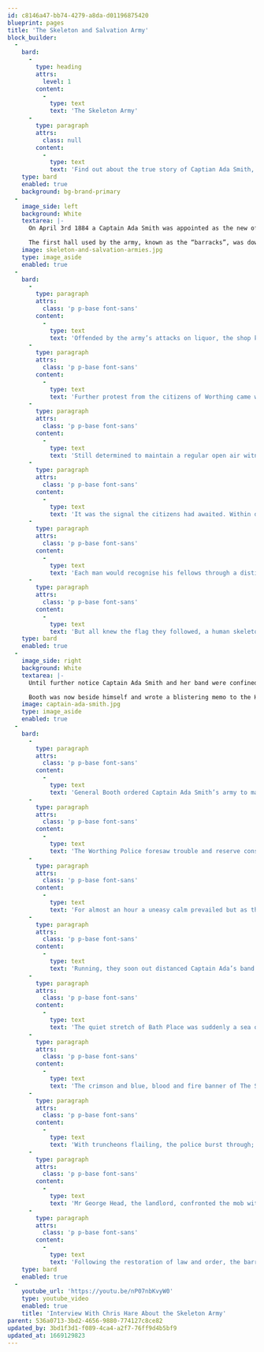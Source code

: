 ```yaml
---
id: c8146a47-bb74-4279-a8da-d01196875420
blueprint: pages
title: 'The Skeleton and Salvation Army'
block_builder:
  -
    bard:
      -
        type: heading
        attrs:
          level: 1
        content:
          -
            type: text
            text: 'The Skeleton Army'
      -
        type: paragraph
        attrs:
          class: null
        content:
          -
            type: text
            text: 'Find out about the true story of Captian Ada Smith, The Worthing Salvation & Skeleton Armies from 1884. Watch an interview with historian Chris Hare below.'
    type: bard
    enabled: true
    background: bg-brand-primary
  -
    image_side: left
    background: White
    textarea: |-
      On April 3rd 1884 a Captain Ada Smith was appointed as the new officer in charge of the Worthing Salvation Army.

      The first hall used by the army, known as the “barracks”, was down a narrow brick alley about eight yards long in an upper story of an old warehouse in Prospect Place. Half way up the alley was a side door of a liquor shop.
    image: skeleton-and-salvation-armies.jpg
    type: image_aside
    enabled: true
  -
    bard:
      -
        type: paragraph
        attrs:
          class: 'p p-base font-sans'
        content:
          -
            type: text
            text: 'Offended by the army’s attacks on liquor, the shop keeper had barricaded the passage following a high spirited army protest. The landlord of the warehouse tore the barricade down and from then on opposition was massing against the Salvation Army.'
      -
        type: paragraph
        attrs:
          class: 'p p-base font-sans'
        content:
          -
            type: text
            text: 'Further protest from the citizens of Worthing came when a mystery person daubed the alley walls each week with a black sticky curtain of tar, which played havoc with their uniforms as they marched out in procession.'
      -
        type: paragraph
        attrs:
          class: 'p p-base font-sans'
        content:
          -
            type: text
            text: 'Still determined to maintain a regular open air witness, the army carried on regardless.'
      -
        type: paragraph
        attrs:
          class: 'p p-base font-sans'
        content:
          -
            type: text
            text: 'It was the signal the citizens had awaited. Within days a skeleton army 4000 strong was formed in the town for the express purpose of putting down the Salvation Armys’ open air work.'
      -
        type: paragraph
        attrs:
          class: 'p p-base font-sans'
        content:
          -
            type: text
            text: 'Each man would recognise his fellows through a distinctive flash. A small piece of yellow ribbon with the motto “Excelsior” tagged to his cloth cap. Those who supported them wore sunflowers in their button holes or had walking sticks with skull and cross bones handles.'
      -
        type: paragraph
        attrs:
          class: 'p p-base font-sans'
        content:
          -
            type: text
            text: 'But all knew the flag they followed, a human skeleton topped by a grinning skull, stark white against a jet black back ground. The drunken gangs of skeletons who harried Captain Ada’s little band of twenty through the streets, lobbing egg shells charged with blue paint, met with the towns folk full approval.'
    type: bard
    enabled: true
  -
    image_side: right
    background: White
    textarea: |-
      Until further notice Captain Ada Smith and her band were confined to barracks. General Booth wanted written assurance that the West Sussex County Constabulary would keep a fatherly eye on them. But the Chief Constable sat securely on the fence, he would treat both sides with impartiality.

      Booth was now beside himself and wrote a blistering memo to the Home Office saying that “Worthing magistrates simply refused to summon rif-raf molesting the Salvation Army.” the Home Secretary Sir Willam Harcourt stood by the letter of the law and had no power over local authorities.
    image: captain-ada-smith.jpg
    type: image_aside
    enabled: true
  -
    bard:
      -
        type: paragraph
        attrs:
          class: 'p p-base font-sans'
        content:
          -
            type: text
            text: 'General Booth ordered Captain Ada Smith’s army to march on Sundays.'
      -
        type: paragraph
        attrs:
          class: 'p p-base font-sans'
        content:
          -
            type: text
            text: 'The Worthing Police foresaw trouble and reserve constables were drafted from out lying districts. By 2pm on Sunday 17th August, Captain Ada Smith marshalled her troops outside the rented Montague Hall watched by the hooting rabble of the Skeleton Army. Along the route Police packed the pavements gripping truncheons.'
      -
        type: paragraph
        attrs:
          class: 'p p-base font-sans'
        content:
          -
            type: text
            text: 'For almost an hour a uneasy calm prevailed but as the Salvationists drew near Montague Hall, with their route completed, the Skeletons struck.'
      -
        type: paragraph
        attrs:
          class: 'p p-base font-sans'
        content:
          -
            type: text
            text: 'Running, they soon out distanced Captain Ada’s band by thirty yards. Halting, they turned, faces flushed and contemptuous. There was a shocked momentary stillness. Then, with a wild bull roar, they charged.'
      -
        type: paragraph
        attrs:
          class: 'p p-base font-sans'
        content:
          -
            type: text
            text: 'The quiet stretch of Bath Place was suddenly a sea of screaming men battling amid brick dust and broken glass.'
      -
        type: paragraph
        attrs:
          class: 'p p-base font-sans'
        content:
          -
            type: text
            text: 'The crimson and blue, blood and fire banner of The Salvation Army swayed then toppled like a sapling.'
      -
        type: paragraph
        attrs:
          class: 'p p-base font-sans'
        content:
          -
            type: text
            text: 'With truncheons flailing, the police burst through; with bottles and boots, the skeletons fought back, intent on retaining their own banner. The Salvation Army retreated back to barracks but the Skeletons tried to burn the place down.'
      -
        type: paragraph
        attrs:
          class: 'p p-base font-sans'
        content:
          -
            type: text
            text: 'Mr George Head, the landlord, confronted the mob with a revolver and some of the spectators were shot and wounded. Mr George Head was brought to the bench on a charge of feloniously and maliciously wounding a young man name Olliver.'
      -
        type: paragraph
        attrs:
          class: 'p p-base font-sans'
        content:
          -
            type: text
            text: 'Following the restoration of law and order, the barracks on the site in Crescent Road were opened in 1887 and the present citadel built in 1912.'
    type: bard
    enabled: true
  -
    youtube_url: 'https://youtu.be/nP07nbKvyW0'
    type: youtube_video
    enabled: true
    title: 'Interview With Chris Hare About the Skeleton Army'
parent: 536a0713-3bd2-4656-9880-774127c8ce82
updated_by: 3bd1f3d1-f089-4ca4-a2f7-76ff9d4b5bf9
updated_at: 1669129823
---
```

